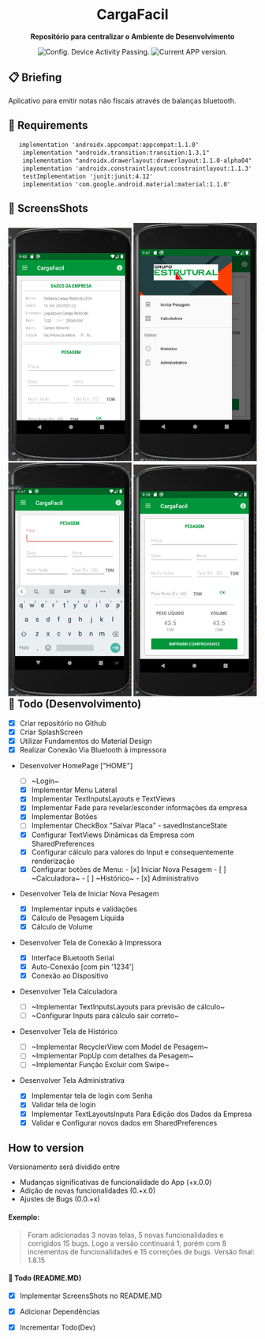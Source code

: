 <h1 align="center">
  CargaFacil
</h1>

<p align="center">
  <strong>Repositório para centralizar o Ambiente de Desenvolvimento</strong>
  <p align="center">
    <img src="https://ci.appveyor.com/api/projects/status/g8d58ipi3auqdtrk/branch/master?svg=true" alt="Config. Device Activity Passing." />
     <!--<img src="https://ci.appveyor.com/api/projects/status/216h1g17b8ir009t?svg=true" alt="Config. Device Activity Crashing." /> -->
    <img src="https://img.shields.io/badge/version-1.11.2-blue.svg" alt="Current APP version." />  
  </p>
</p>

## 📋 Briefing

  Aplicativo para emitir notas não fiscais através de balanças bluetooth.


## 📖 Requirements
```
   implementation 'androidx.appcompat:appcompat:1.1.0'
    implementation "androidx.transition:transition:1.3.1"
    implementation "androidx.drawerlayout:drawerlayout:1.1.0-alpha04"
    implementation 'androidx.constraintlayout:constraintlayout:1.1.3'
    testImplementation 'junit:junit:4.12'
    implementation 'com.google.android.material:material:1.1.0'

```

## 🚀 ScreensShots
<div style="float: left">
  <img src="app/src/main/res/screenshots/screen3.png?raw=true" width="250"/>
  <img src="app/src/main/res/screenshots/screen2.png?raw=true" width="250"/> 
  <img src="app/src/main/res/screenshots/screen1.png?raw=true" width="250"/> 
  <img src="app/src/main/res/screenshots/screen4.png?raw=true" width="250"/> 
</div>

## 👏 Todo (Desenvolvimento)

- [x] Criar repositório no Github
- [x] Criar SplashScreen
- [x] Utilizar Fundamentos do Material Design
- [x] Realizar Conexão Via Bluetooth à impressora

* Desenvolver HomePage ["HOME"]

  -  [ ] ~Login~
  -  [x] Implementar Menu Lateral
  -  [x] Implementar TextInputsLayouts e TextViews
  -  [x] Implementar Fade para revelar/esconder informações da empresa
  -  [x] Implementar Botões
  -  [ ] Implementar CheckBox "Salvar Placa" - savedInstanceState
  -  [x] Configurar TextViews Dinâmicas da Empresa com SharedPreferences
  -  [x] Configurar cálculo para valores do Input e consequentemente renderização
  -  [x] Configurar botões de Menu:
        - [x] Iniciar Nova Pesagem
        - [ ] ~Calculadora~
        - [ ] ~Histórico~
        - [x] Administrativo
      
* Desenvolver Tela de Iniciar Nova Pesagem
  - [x] Implementar inputs e validações
  - [x] Cálculo de Pesagem Líquida
  - [x] Cálculo de Volume

* Desenvolver Tela de Conexão à Impressora
  - [x] Interface Bluetooth Serial
  - [x] Auto-Conexão [com pin '1234']
  - [x] Conexão ao Dispositivo
  
* Desenvolver Tela Calculadora
  - [ ] ~Implementar TextInputsLayouts para previsão de cálculo~
  - [ ] ~Configurar Inputs para cálculo sair correto~
  
* Desenvolver Tela  de Histórico
  - [ ] ~Implementar RecyclerView com Model de Pesagem~
  - [ ] ~Implementar PopUp com detalhes da Pesagem~
  - [ ] ~Implementar Função Excluir com Swipe~
  
* Desenvolver Tela Administrativa
  - [x] Implementar tela de login com Senha
  - [x] Validar tela de login
  - [x] Implementar TextLayoutsInputs Para Edição dos Dados da Empresa
  - [x] Validar e Configurar novos dados em SharedPreferences

## How to version

Versionamento será dividido entre

- Mudanças significativas de funcionalidade do App (+x.0.0)
- Adição de novas funcionalidades (0.+x.0)
- Ajustes de Bugs (0.0.+x)

#### Exemplo:

> Foram adicionadas 3 novas telas, 5 novas funcionalidades e corrigidos 15 bugs. Logo a versão continuará 1, porém com 8 incrementos de funcionalidades e 15 correções de bugs. Versão final: 1.8.15

#### 👏 Todo (README.MD)

- [x] Implementar ScreensShots no README.MD
- [x] Adicionar Dependências
- [x] Incrementar Todo(Dev)


